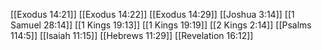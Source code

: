 [[Exodus 14:21]]
[[Exodus 14:22]]
[[Exodus 14:29]]
[[Joshua 3:14]]
[[1 Samuel 28:14]]
[[1 Kings 19:13]]
[[1 Kings 19:19]]
[[2 Kings 2:14]]
[[Psalms 114:5]]
[[Isaiah 11:15]]
[[Hebrews 11:29]]
[[Revelation 16:12]]
